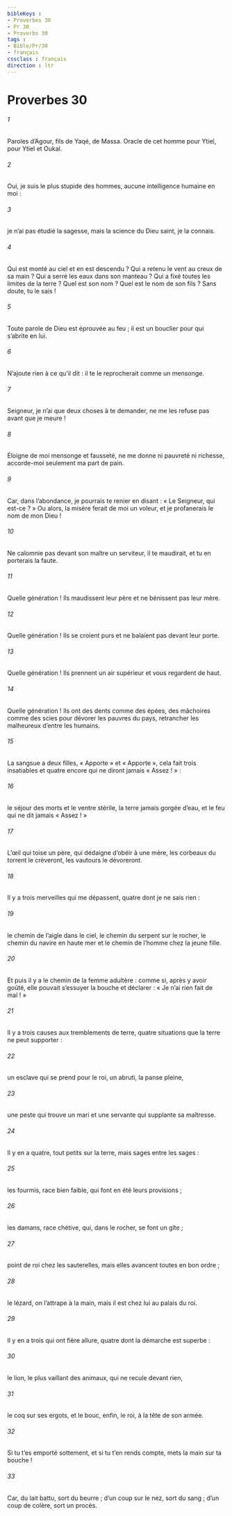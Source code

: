 ```yaml
---
bibleKeys : 
- Proverbes 30
- Pr 30
- Proverbs 30
tags : 
- Bible/Pr/30
- français
cssclass : français
direction : ltr
---
```


# Proverbes 30

###### 1
Paroles d’Agour, fils de Yaqé, de Massa.
Oracle de cet homme pour Ytiel, pour Ytiel et Oukal.
###### 2
Oui, je suis le plus stupide des hommes,
aucune intelligence humaine en moi :
###### 3
je n’ai pas étudié la sagesse,
mais la science du Dieu saint, je la connais.
###### 4
Qui est monté au ciel et en est descendu ?
Qui a retenu le vent au creux de sa main ?
Qui a serré les eaux dans son manteau ?
Qui a fixé toutes les limites de la terre ?
Quel est son nom ?
Quel est le nom de son fils ? Sans doute, tu le sais !
###### 5
Toute parole de Dieu est éprouvée au feu ;
il est un bouclier pour qui s’abrite en lui.
###### 6
N’ajoute rien à ce qu’il dit :
il te le reprocherait comme un mensonge.
###### 7
Seigneur, je n’ai que deux choses à te demander,
ne me les refuse pas avant que je meure !
###### 8
Éloigne de moi mensonge et fausseté,
ne me donne ni pauvreté ni richesse,
accorde-moi seulement ma part de pain.
###### 9
Car, dans l’abondance, je pourrais te renier
en disant : « Le Seigneur, qui est-ce ? »
Ou alors, la misère ferait de moi un voleur,
et je profanerais le nom de mon Dieu !
###### 10
Ne calomnie pas devant son maître un serviteur,
il te maudirait, et tu en porterais la faute.
###### 11
Quelle génération ! Ils maudissent leur père
et ne bénissent pas leur mère.
###### 12
Quelle génération ! Ils se croient purs
et ne balaient pas devant leur porte.
###### 13
Quelle génération ! Ils prennent un air supérieur
et vous regardent de haut.
###### 14
Quelle génération ! Ils ont des dents comme des épées,
des mâchoires comme des scies
pour dévorer les pauvres du pays,
retrancher les malheureux d’entre les humains.
###### 15
La sangsue a deux filles, « Apporte » et « Apporte »,
cela fait trois insatiables
et quatre encore qui ne diront jamais « Assez ! » :
###### 16
le séjour des morts et le ventre stérile,
la terre jamais gorgée d’eau,
et le feu qui ne dit jamais « Assez ! »
###### 17
L’œil qui toise un père,
qui dédaigne d’obéir à une mère,
les corbeaux du torrent le crèveront,
les vautours le dévoreront.
###### 18
Il y a trois merveilles qui me dépassent,
quatre dont je ne sais rien :
###### 19
le chemin de l’aigle dans le ciel,
le chemin du serpent sur le rocher,
le chemin du navire en haute mer
et le chemin de l’homme chez la jeune fille.
###### 20
Et puis il y a le chemin de la femme adultère :
comme si, après y avoir goûté,
elle pouvait s’essuyer la bouche et déclarer :
« Je n’ai rien fait de mal ! »
###### 21
Il y a trois causes aux tremblements de terre,
quatre situations que la terre ne peut supporter :
###### 22
un esclave qui se prend pour le roi,
un abruti, la panse pleine,
###### 23
une peste qui trouve un mari
et une servante qui supplante sa maîtresse.
###### 24
Il y en a quatre, tout petits sur la terre,
mais sages entre les sages :
###### 25
les fourmis, race bien faible,
qui font en été leurs provisions ;
###### 26
les damans, race chétive,
qui, dans le rocher, se font un gîte ;
###### 27
point de roi chez les sauterelles,
mais elles avancent toutes en bon ordre ;
###### 28
le lézard, on l’attrape à la main,
mais il est chez lui au palais du roi.
###### 29
Il y en a trois qui ont fière allure,
quatre dont la démarche est superbe :
###### 30
le lion, le plus vaillant des animaux,
qui ne recule devant rien,
###### 31
le coq sur ses ergots, et le bouc,
enfin, le roi, à la tête de son armée.
###### 32
Si tu t’es emporté sottement,
et si tu t’en rends compte,
mets la main sur ta bouche !
###### 33
Car, du lait battu, sort du beurre ;
d’un coup sur le nez, sort du sang ;
d’un coup de colère, sort un procès.
